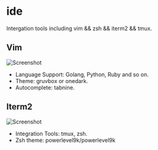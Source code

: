 # ide
Intergation tools including vim && zsh && iterm2 && tmux.

## Vim
![Screenshot](https://raw.githubusercontent.com/yaphetsglhf/ide/master/screenshots/vim.png)

* Language Support:  Golang, Python, Ruby and so on.
* Theme: gruvbox or onedark.
* Autocomplete: tabnine. 

## Iterm2
![Screenshot](https://raw.githubusercontent.com/yaphetsglhf/ide/master/screenshots/iterm2.png)
* Integration Tools: tmux, zsh.
* Zsh theme: powerlevel9k/powerlevel9k
